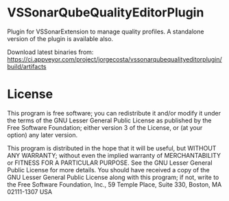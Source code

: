 VSSonarQubeQualityEditorPlugin
==============================

Plugin for VSSonarExtension to manage quality profiles. A standalone version of the plugin is available also.

Download latest binaries from: https://ci.appveyor.com/project/jorgecosta/vssonarqubequalityeditorplugin/build/artifacts


License
==============================



This program is free software; you can redistribute it and/or modify it under the terms of the GNU Lesser General Public License as published by the Free Software Foundation; either version 3 of the License, or (at your option) any later version.

This program is distributed in the hope that it will be useful, but WITHOUT ANY WARRANTY; without even the implied warranty of MERCHANTABILITY or FITNESS FOR A PARTICULAR PURPOSE. See the GNU Lesser General Public License for more details. You should have received a copy of the GNU Lesser General Public License along with this program; if not, write to the Free Software Foundation, Inc., 59 Temple Place, Suite 330, Boston, MA 02111-1307 USA
